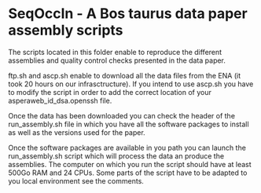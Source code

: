 # SeqOccIn - A Bos taurus data paper assembly scripts

The scripts located in this folder enable to reproduce the different assemblies and quality control checks presented in the data paper. 

ftp.sh and ascp.sh enable to download all the data files from the ENA (it took 20 hours on our infrasctructure). If you intend to use ascp.sh you have to modify the script in order to add the correct location of your asperaweb_id_dsa.openssh file.

Once the data has been downloaded you can check the header of the run_assembly.sh file in which you have all the software packages to install as well as the versions used for the paper. 

Once the software packages are available in you path you can launch the run_assembly.sh script which will process the data an produce the assemblies. The computer on which you run the script should have at least 500Go RAM and 24 CPUs. Some parts of the script have to be adapted to you local environment see the comments. 
